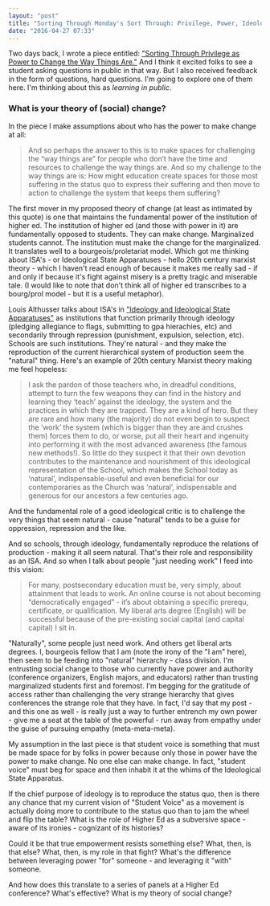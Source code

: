 ```yaml
---
layout: "post"
title: "Sorting Through Monday's Sort Through: Privilege, Power, Ideology"
date: "2016-04-27 07:33"
---
```

Two days back, I wrote a piece entitled: ["Sorting Through Privilege as Power to Change the Way Things Are."](http://anrikard.github.io/2016/04/25/olc-reflection.html) And I think it excited folks to see a student asking questions in public in that way. But I also received feedback in the form of questions, hard questions. I'm going to explore one of them here. I'm thinking about this as *learning in public*.

### What is your theory of (social) change?

In the piece I make assumptions about who has the power to make change at all:

>And so perhaps the answer to this is to make spaces for challenging the “way things are” for people who don’t have the time and resources to challenge the way things are. And so my challenge to the way things are is: How might education create spaces for those most suffering in the status quo to express their suffering and then move to action to challenge the system that keeps them suffering?

The first mover in my proposed theory of change (at least as intimated by this quote) is one that maintains the fundamental power of the institution of higher ed. The institution of higher ed (and those with power in it) are fundamentally opposed to students. They can make change. Marginalized students cannot. The institution must make the change for the marginalized. It translates well to a bourgeois/proletariat model. Which got me thinking about ISA's - or Ideological State Apparatuses - hello 20th century marxist theory - which I haven't read enough of because it makes me really sad - if and only if because it's fight against misery is a pretty tragic and miserable tale. (I would like to note that don't think all of higher ed transcribes to a bourg/prol model - but it is a useful metaphor).

Louis Althusser talks about ISA's in ["Ideology and Ideological State Apparatuses"](https://www.marxists.org/reference/archive/althusser/1970/ideology.htm) as institutions that function primarily through ideology (pledging allegiance to flags, submitting to gpa hierachies, etc) and secondarily through repression (punishment, expulsion, selection, etc). Schools are such institutions. They're natural - and they make the reproduction of the current hierarchical system of production seem the "natural" thing. Here's an example of 20th century Marxist theory making me feel hopeless:

>I ask the pardon of those teachers who, in dreadful conditions, attempt to turn the few weapons they can find in the history and learning they ‘teach’ against the ideology, the system and the practices in which they are trapped. They are a kind of hero. But they are rare and how many (the majority) do not even begin to suspect the ‘work’ the system (which is bigger than they are and crushes them) forces them to do, or worse, put all their heart and ingenuity into performing it with the most advanced awareness (the famous new methods!). So little do they suspect it that their own devotion contributes to the maintenance and nourishment of this ideological representation of the School, which makes the School today as ‘natural’, indispensable-useful and even beneficial for our contemporaries as the Church was ‘natural’, indispensable and generous for our ancestors a few centuries ago.

And the fundamental role of a good ideological critic is to challenge the very things that seem natural - cause "natural" tends to be a guise for oppression, repression and the like.

And so schools, through ideology, fundamentally reproduce the relations of production - making it all seem natural. That's their role and responsibility as an ISA. And so when I talk about people "just needing work" I feed into this vision:

>For many, postsecondary education must be, very simply, about attainment that leads to work. An online course is not about becoming “democratically engaged” - it’s about obtaining a specific prerequ, certificate, or qualification. My liberal arts degree (English) will be successful because of the pre-existing social capital (and capital capital) I sit in.

"Naturally", some people just need work. And others get liberal arts degrees. I, bourgeois fellow that I am (note the irony of the "I am" here), then seem to be feeding into "natural" hierarchy - class division. I'm entrusting social change to those who currently have power and authority (conference organizers, English majors, and educators) rather than trusting marginalized students first and foremost. I'm begging for the gratitude of access rather than challenging the very strange hierarchy that gives conferences the strange role that they have. In fact, I'd say that my post - and this one as well - is really just a way to further entrench my own power - give me a seat at the table of the powerful - run away from empathy under the guise of pursuing empathy (meta-meta-meta).

My assumption in the last piece is that student voice is something that must be made space for by folks in power because only those in power have the power to make change. No one else can make change. In fact, "student voice" must beg for space and then inhabit it at the whims of the Ideological State Apparatus.

If the chief purpose of ideology is to reproduce the status quo, then is there any chance that my current vision of "Student Voice" as a movement is actually doing more to contribute to the status quo than to jam the wheel and flip the table? What is the role of Higher Ed as a subversive space - aware of its ironies - cognizant of its histories?

Could it be that true empowerment resists something else? What, then, is that else? What, then, is my role in that fight? What's the difference between leveraging power "for" someone - and leveraging it "with" someone.

And how does this translate to a series of panels at a Higher Ed conference? What's effective? What is my theory of social change?
